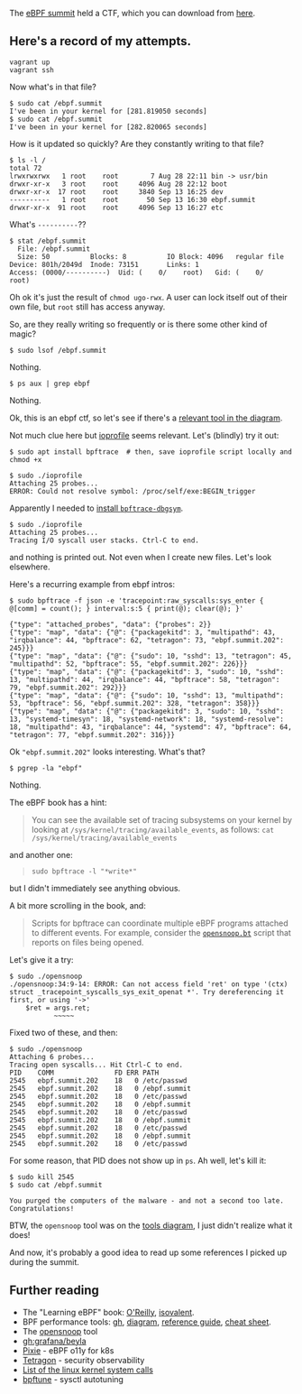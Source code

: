 The [eBPF summit](https://ebpf.io/summit-2023/) held a CTF, which you can
download from [here](https://github.com/isovalent/eBPF-Summit-2023-CTF).

## Here's a record of my attempts.

```
vagrant up
vagrant ssh
```

Now what's in that file?
```
$ sudo cat /ebpf.summit
I've been in your kernel for [281.819050 seconds]
$ sudo cat /ebpf.summit
I've been in your kernel for [282.820065 seconds]
```

How is it updated so quickly? Are they constantly writing to that file?

```
$ ls -l /
total 72
lrwxrwxrwx   1 root    root        7 Aug 28 22:11 bin -> usr/bin
drwxr-xr-x   3 root    root     4096 Aug 28 22:12 boot
drwxr-xr-x  17 root    root     3840 Sep 13 16:25 dev
----------   1 root    root       50 Sep 13 16:30 ebpf.summit
drwxr-xr-x  91 root    root     4096 Sep 13 16:27 etc
```

What's `----------`??
```
$ stat /ebpf.summit
  File: /ebpf.summit
  Size: 50        	Blocks: 8          IO Block: 4096   regular file
Device: 801h/2049d	Inode: 73151       Links: 1
Access: (0000/----------)  Uid: (    0/    root)   Gid: (    0/    root)
```

Oh ok it's just the result of `chmod ugo-rwx`. A user can lock itself out of
their own file, but `root` still has access anyway.

So, are they really writing so frequently or is there some other kind of magic?

```
$ sudo lsof /ebpf.summit
```
Nothing.

```
$ ps aux | grep ebpf
```
Nothing.

Ok, this is an ebpf ctf, so let's see if there's a
[relevant tool in the diagram](https://www.brendangregg.com/BPF/bpf_performance_tools_book.png).

Not much clue here but [ioprofile](https://github.com/brendangregg/bpf-perf-tools-book/blob/master/originals/Ch13_Applications/ioprofile.bt)
seems relevant. Let's (blindly) try it out:

```
$ sudo apt install bpftrace  # then, save ioprofile script locally and chmod +x

$ sudo ./ioprofile
Attaching 25 probes...
ERROR: Could not resolve symbol: /proc/self/exe:BEGIN_trigger
```

Apparently I needed to [install `bpftrace-dbgsym`](https://github.com/iovisor/bpftrace/issues/2168#issuecomment-1230499942).

```
$ sudo ./ioprofile
Attaching 25 probes...
Tracing I/O syscall user stacks. Ctrl-C to end.
```
and nothing is printed out. Not even when I create new files. Let's look elsewhere.

Here's a recurring example from ebpf intros:
```
$ sudo bpftrace -f json -e 'tracepoint:raw_syscalls:sys_enter { @[comm] = count(); } interval:s:5 { print(@); clear(@); }'

{"type": "attached_probes", "data": {"probes": 2}}
{"type": "map", "data": {"@": {"packagekitd": 3, "multipathd": 43, "irqbalance": 44, "bpftrace": 62, "tetragon": 73, "ebpf.summit.202": 245}}}
{"type": "map", "data": {"@": {"sudo": 10, "sshd": 13, "tetragon": 45, "multipathd": 52, "bpftrace": 55, "ebpf.summit.202": 226}}}
{"type": "map", "data": {"@": {"packagekitd": 3, "sudo": 10, "sshd": 13, "multipathd": 44, "irqbalance": 44, "bpftrace": 58, "tetragon": 79, "ebpf.summit.202": 292}}}
{"type": "map", "data": {"@": {"sudo": 10, "sshd": 13, "multipathd": 53, "bpftrace": 56, "ebpf.summit.202": 328, "tetragon": 358}}}
{"type": "map", "data": {"@": {"packagekitd": 3, "sudo": 10, "sshd": 13, "systemd-timesyn": 18, "systemd-network": 18, "systemd-resolve": 18, "multipathd": 43, "irqbalance": 44, "systemd": 47, "bpftrace": 64, "tetragon": 77, "ebpf.summit.202": 316}}}
```

Ok `"ebpf.summit.202"` looks interesting. What's that?

```
$ pgrep -la "ebpf"
```
Nothing.

The eBPF book has a hint:

> You can see the available set of tracing subsystems on your kernel by looking
> at `/sys/kernel/tracing/available_events`, as follows:
> `cat /sys/kernel/tracing/available_events`

and another one:
> `sudo bpftrace -l "*write*"`

but I didn't immediately see anything obvious.

A bit more scrolling in the book, and:

> Scripts for bpftrace can coordinate multiple eBPF programs attached to
> different events. For example, consider the
> [`opensnoop.bt`](https://github.com/iovisor/bpftrace/blob/master/tools/opensnoop.bt)
> script that reports on files being opened.

Let's give it a try:

```
$ sudo ./opensnoop
./opensnoop:34:9-14: ERROR: Can not access field 'ret' on type '(ctx) struct _tracepoint_syscalls_sys_exit_openat *'. Try dereferencing it first, or using '->'
    $ret = args.ret;
           ~~~~~
```

Fixed two of these, and then:

```
$ sudo ./opensnoop
Attaching 6 probes...
Tracing open syscalls... Hit Ctrl-C to end.
PID    COMM               FD ERR PATH
2545   ebpf.summit.202    18   0 /etc/passwd
2545   ebpf.summit.202    18   0 /ebpf.summit
2545   ebpf.summit.202    18   0 /etc/passwd
2545   ebpf.summit.202    18   0 /ebpf.summit
2545   ebpf.summit.202    18   0 /etc/passwd
2545   ebpf.summit.202    18   0 /ebpf.summit
2545   ebpf.summit.202    18   0 /etc/passwd
2545   ebpf.summit.202    18   0 /ebpf.summit
2545   ebpf.summit.202    18   0 /etc/passwd
```

For some reason, that PID does not show up in `ps`. Ah well, let's kill it:

```
$ sudo kill 2545
$ sudo cat /ebpf.summit

You purged the computers of the malware - and not a second too late. Congratulations!
```

BTW, the `opensnoop` tool was on the [tools diagram](https://www.brendangregg.com/BPF/bpf_performance_tools_book.png),
I just didn't realize what it does!

And now, it's probably a good idea to read up some references I picked up
during the summit.

## Further reading
- The "Learning eBPF" book:
  [O'Reilly](https://www.oreilly.com/library/view/learning-ebpf/9781098135119/),
  [isovalent](https://isovalent.com/books/learning-ebpf/).
- BPF performance tools:
  [gh](https://github.com/brendangregg/bpf-perf-tools-book/tree/master),
  [diagram](https://www.brendangregg.com/BPF/bpf_performance_tools_book.png),
  [reference guide](https://github.com/iovisor/bpftrace/blob/master/docs/reference_guide.md),
  [cheat sheet](https://www.brendangregg.com/BPF/bpftrace-cheat-sheet.html).
- The [opensnoop](https://github.com/iovisor/bpftrace/blob/master/tools/opensnoop.bt) tool
- [gh:grafana/beyla](https://github.com/grafana/beyla)
- [Pixie](https://px.dev/) - eBPF o11y for k8s
- [Tetragon](https://github.com/cilium/tetragon) - security observability
- [List of the linux kernel system calls](https://en.wikibooks.org/wiki/The_Linux_Kernel/Syscalls)
- [bpftune](https://github.com/oracle/bpftune) - sysctl autotuning
